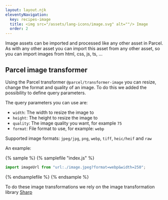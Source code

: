 ```yaml
---
layout: layout.njk
eleventyNavigation:
  key: recipes-image
  title: <img src="/assets/lang-icons/image.svg" alt=""/> Image
  order: 2
---
```


Image assets can be imported and processed like any other asset in Parcel. As with any other asset you can import this asset from any other asset, so you can import images from html, css, js, ts, ...

## Parcel image transformer

Using the Parcel transformer `@parcel/transformer-image` you can resize, change the format and quality of an image. To do this we added the possibility to define query parameters.

The query parameters you can use are:

- `width`: The width to resize the image to
- `height`: The height to resize the image to
- `quality`: The image quality you want, for example `75`
- `format`: File format to use, for example: `webp`

Supported image formats: `jpeg/jpg`, `png`, `webp`, `tiff`, `heic/heif` and `raw`

An example:

{% sample %}
{% samplefile "index.js" %}

```js
import imageUrl from "url:./image.jpeg?format=webp&width=250";
```

{% endsamplefile %}
{% endsample %}

To do these image transformations we rely on the image transformation library [Sharp](https://sharp.pixelplumbing.com/)

